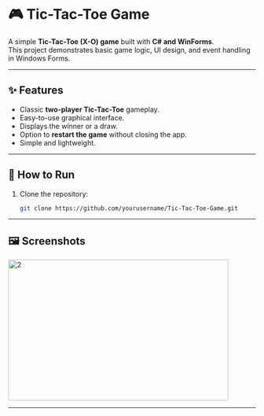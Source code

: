 # 🎮 Tic-Tac-Toe Game

A simple **Tic-Tac-Toe (X-O) game** built with **C# and WinForms**.  
This project demonstrates basic game logic, UI design, and event handling in Windows Forms.

---

## ✨ Features
- Classic **two-player Tic-Tac-Toe** gameplay.
- Easy-to-use graphical interface.
- Displays the winner or a draw.
- Option to **restart the game** without closing the app.
- Simple and lightweight.

---

## 🚀 How to Run
1. Clone the repository:
   ```bash
   git clone https://github.com/yourusername/Tic-Tac-Toe-Game.git

---

## 🖼️ Screenshots

<img width="448" height="287,5" alt="2" src="https://github.com/user-attachments/assets/956d66d8-07ef-4e03-aaa3-6298b28ba70e" />


---

   
